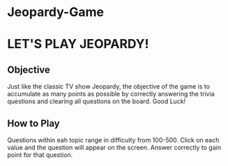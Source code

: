 # Jeopardy-Game

<h1> LET'S PLAY JEOPARDY! </h1>

<h2> Objective </h2>
Just like the classic TV show Jeopardy, the objective of the game is to accumulate as many points as possible by correctly answering the trivia questions and clearing all questions on the board. Good Luck!

<h2> How to Play </h2>
Questions within eah topic range in difficulty from 100-500. Click on each value and the question will appear on the screen. Answer correctly to gain point for that question.
